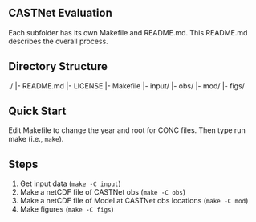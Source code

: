 CASTNet Evaluation
------------------

Each subfolder has its own Makefile and README.md. This README.md describes
the overall process.


Directory Structure
-------------------
./
 |- README.md
 |- LICENSE
 |- Makefile
 |- input/
 |- obs/
 |- mod/
 |- figs/


Quick Start
-----------
Edit Makefile to change the year and root for CONC files. Then type run
make (i.e., `make`).


Steps
-----
  1. Get input data (`make -C input`)
  2. Make a netCDF file of CASTNet obs (`make -C obs`)
  3. Make a netCDF file of Model at CASTNet obs locations (`make -C mod`)
  4. Make figures (`make -C figs`)

